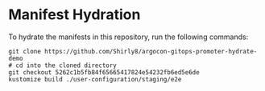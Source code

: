 # Manifest Hydration

To hydrate the manifests in this repository, run the following commands:

```shell
git clone https://github.com/Shirly8/argocon-gitops-promoter-hydrate-demo
# cd into the cloned directory
git checkout 5262c1b5fb84f65665417824e54232fb6ed5e6de
kustomize build ./user-configuration/staging/e2e
```
